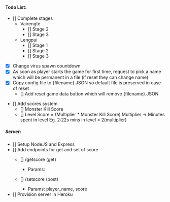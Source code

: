 #### Todo List:

- [] Complete stages
    - Vairengte
        - [] Stage 2
        - [] Stage 3
    - Lengpui 
        - [] Stage 1
        - [] Stage 2
        - [] Stage 3

- [x] Change virus spawn countdown
- [x] As soon as player starts the game for first time, request to pick a name which will be permanent in a file (if reset they can change name)
- [x] Copy config file to {filename}.JSON so default file is preserved in case of reset
    - [] Add reset game data button which will remove {filename}.JSON

- [] Add scores system
    - [] Monster Kill Score
    - [] Level Score = (Multiplier * Monster Kill Score) Multiplier -> Minutes spent in level Eg. 2:22s mins in level = 2(multiplier)

##### **Server:**
- [] Setup NodeJS and Express
- [] Add endpoints for get and set of score
    - [] /getscore (get)
        - Params:

    - [] /setscore (post)
        - Params: player_name, score
- [] Provision server in Heroku
